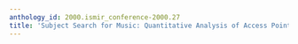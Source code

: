 ```yaml
---
anthology_id: 2000.ismir_conference-2000.27
title: 'Subject Search for Music: Quantitative Analysis of Access Point Selection'
---
```

